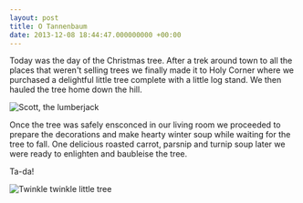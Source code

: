 ```yaml
---
layout: post
title: O Tannenbaum
date: 2013-12-08 18:44:47.000000000 +00:00
---
```

Today was the day of the Christmas tree. After a trek around town to all the places that weren't selling trees we finally made it to Holy Corner where we purchased a delightful little tree complete with a little log stand. We then hauled the tree home down the hill.

![Scott, the lumberjack](/content/images/2013/Dec/Scott_the_lumberjack.jpg)

Once the tree was safely ensconced in our living room we proceeded to prepare the decorations and make hearty winter soup while waiting for the tree to fall. One delicious roasted carrot, parsnip and turnip soup later we were ready to enlighten and baubleise the tree.

Ta-da!

![Twinkle twinkle little tree](/content/images/2013/Dec/Twinkle_twinkle_little_tree.gif)
